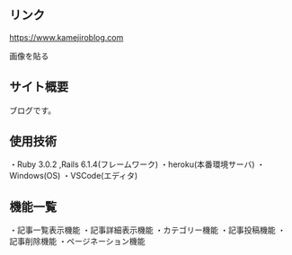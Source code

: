 ## リンク

https://www.kamejiroblog.com

画像を貼る

## サイト概要

ブログです。

## 使用技術

・Ruby 3.0.2 ,Rails 6.1.4(フレームワーク)
・heroku(本番環境サーバ)
・Windows(OS)
・VSCode(エディタ)

## 機能一覧

・記事一覧表示機能
・記事詳細表示機能
・カテゴリー機能
・記事投稿機能
・記事削除機能
・ページネーション機能

